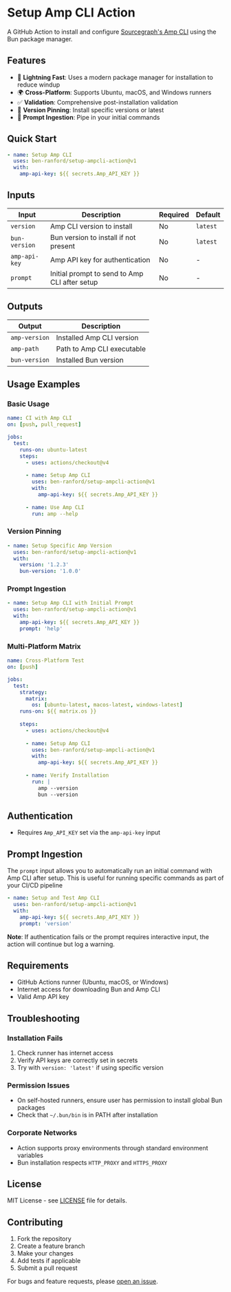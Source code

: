 # Setup Amp CLI Action

A GitHub Action to install and configure [Sourcegraph's Amp CLI](https://sourcegraph.com/amp) using the Bun package manager.

## Features

- 🚀 **Lightning Fast**: Uses a modern package manager for installation to reduce windup
- 🌍 **Cross-Platform**: Supports Ubuntu, macOS, and Windows runners
- ✅ **Validation**: Comprehensive post-installation validation
- 🔧 **Version Pinning**: Install specific versions or latest
- 💬 **Prompt Ingestion**: Pipe in your initial commands

## Quick Start

```yaml
- name: Setup Amp CLI
  uses: ben-ranford/setup-ampcli-action@v1
  with:
    amp-api-key: ${{ secrets.Amp_API_KEY }}
```

## Inputs

| Input | Description | Required | Default |
|-------|-------------|----------|---------|
| `version` | Amp CLI version to install | No | `latest` |
| `bun-version` | Bun version to install if not present | No | `latest` |
| `amp-api-key` | Amp API key for authentication | No | - |
| `prompt` | Initial prompt to send to Amp CLI after setup | No | - |

## Outputs

| Output | Description |
|--------|-------------|
| `amp-version` | Installed Amp CLI version |
| `amp-path` | Path to Amp CLI executable |
| `bun-version` | Installed Bun version |

## Usage Examples

### Basic Usage

```yaml
name: CI with Amp CLI
on: [push, pull_request]

jobs:
  test:
    runs-on: ubuntu-latest
    steps:
      - uses: actions/checkout@v4
      
      - name: Setup Amp CLI
        uses: ben-ranford/setup-ampcli-action@v1
        with:
          amp-api-key: ${{ secrets.Amp_API_KEY }}
      
      - name: Use Amp CLI
        run: amp --help
```

### Version Pinning

```yaml
- name: Setup Specific Amp Version
  uses: ben-ranford/setup-ampcli-action@v1
  with:
    version: '1.2.3'
    bun-version: '1.0.0'
```

### Prompt Ingestion

```yaml
- name: Setup Amp CLI with Initial Prompt
  uses: ben-ranford/setup-ampcli-action@v1
  with:
    amp-api-key: ${{ secrets.Amp_API_KEY }}
    prompt: 'help'
```

### Multi-Platform Matrix

```yaml
name: Cross-Platform Test
on: [push]

jobs:
  test:
    strategy:
      matrix:
        os: [ubuntu-latest, macos-latest, windows-latest]
    runs-on: ${{ matrix.os }}
    
    steps:
      - uses: actions/checkout@v4
      
      - name: Setup Amp CLI
        uses: ben-ranford/setup-ampcli-action@v1
        with:
          amp-api-key: ${{ secrets.Amp_API_KEY }}
      
      - name: Verify Installation
        run: |
          amp --version
          bun --version
```

## Authentication

- Requires `Amp_API_KEY` set via the `amp-api-key` input

## Prompt Ingestion

The `prompt` input allows you to automatically run an initial command with Amp CLI after setup. This is useful for running specific commands as part of your CI/CD pipeline

```yaml
- name: Setup and Test Amp CLI
  uses: ben-ranford/setup-ampcli-action@v1
  with:
    amp-api-key: ${{ secrets.Amp_API_KEY }}
    prompt: 'version'
```

**Note**: If authentication fails or the prompt requires interactive input, the action will continue but log a warning.

## Requirements

- GitHub Actions runner (Ubuntu, macOS, or Windows)
- Internet access for downloading Bun and Amp CLI
- Valid Amp API key

## Troubleshooting

### Installation Fails
1. Check runner has internet access
2. Verify API keys are correctly set in secrets
3. Try with `version: 'latest'` if using specific version

### Permission Issues
- On self-hosted runners, ensure user has permission to install global Bun packages
- Check that `~/.bun/bin` is in PATH after installation

### Corporate Networks
- Action supports proxy environments through standard environment variables
- Bun installation respects `HTTP_PROXY` and `HTTPS_PROXY`

## License

MIT License - see [LICENSE](LICENSE) file for details.

## Contributing

1. Fork the repository
2. Create a feature branch
3. Make your changes
4. Add tests if applicable
5. Submit a pull request

For bugs and feature requests, please [open an issue](https://github.com/ben-ranford/setup-ampcli-action/issues).